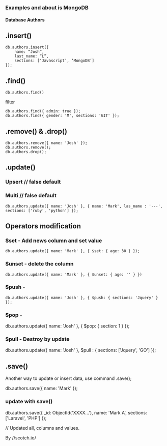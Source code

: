 ### Examples and about is MongoDB

#### Database Authors

## .insert()

```
db.authors.insert({
    name: “Josh”,
    last_name: “L”,
    sections: [‘Javascript’, ‘MongoDB’]
});
```

## .find()

```
db.authors.find()
```
filter

```
db.authors.find({ admin: true });
db.authors.find({ gender: 'M', sections: 'GIT' });
```

## .remove() & .drop()
```
db.authors.remove({ name: 'Josh' });
db.authors.remove();
db.authors.drop();
```

## .update()

### Upsert // false default
### Multi // false default

```
db.authors.update({ name: 'Josh' }, { name: 'Mark', las_name : '---', sections: ['ruby', 'python'] });
```
## Operators modification
### $set - Add news column and set value
```
db.authors.update({ name: 'Mark' }, { $set: { age: 30 } });
```
### $unset - delete the column
```
db.authors.update({ name: 'Mark' }, { $unset: { age: '' } })
```

### $push - 
```
db.authors.update({ name: 'Josh' }, { $push: { sections: 'Jquery' } });
```

### $pop - 

db.authors.update({ name: 'Josh' }, { $pop: { section: 1 } });


### $pull - Destroy by update

db.authors.update({ name: 'Josh' }, $pull : { sections: ['Jquery', 'GO'] });

## .save()
Another way to update or insert data, use command .save();

db.authors.save({
    name: 'Mark'
});

### update with save()

db.authors.save({
    _id: ObjectId('XXXX...'),
    name: 'Mark A',
    sections: ['Laravel', 'PHP']
});

// Updated all, columns and values.

By //scotch.io/